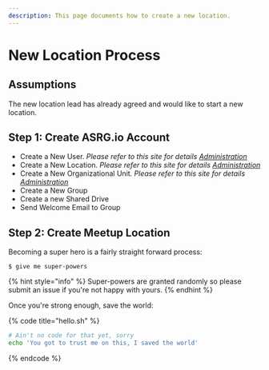 ```yaml
---
description: This page documents how to create a new location.
---
```


# New Location Process

## Assumptions

The new location lead has already agreed and would like to start a new location.&#x20;

## Step 1: Create ASRG.io Account

* Create a New User. _Please refer to this site for details _[_Administration_](https://app.gitbook.com/@asrg/s/asrg-intranet-portal/administration)__
* Create a New Location. _Please refer to this site for details _[_Administration_](https://app.gitbook.com/@asrg/s/asrg-intranet-portal/administration)__
* Create a New Organizational Unit. _Please refer to this site for details _[_Administration_](https://app.gitbook.com/@asrg/s/asrg-intranet-portal/administration)__
* Create a New Group
* Create a new Shared Drive
* Send Welcome Email to Group



## Step 2: Create Meetup Location



Becoming a super hero is a fairly straight forward process:

```
$ give me super-powers
```

{% hint style="info" %}
&#x20;Super-powers are granted randomly so please submit an issue if you're not happy with yours.
{% endhint %}

Once you're strong enough, save the world:

{% code title="hello.sh" %}
```bash
# Ain't no code for that yet, sorry
echo 'You got to trust me on this, I saved the world'
```
{% endcode %}

